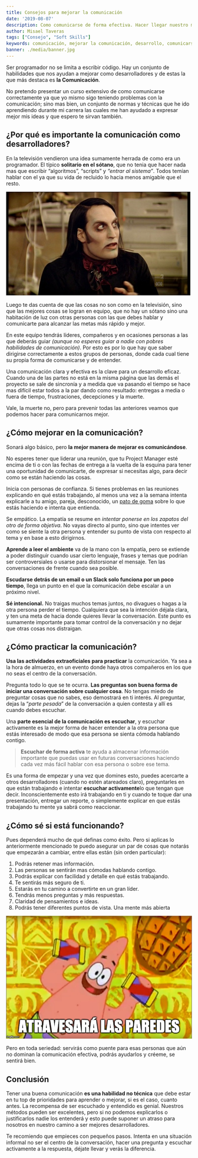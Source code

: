 ```yaml
---
title: Consejos para mejorar la comunicación
date: '2019-08-07'
description: Como comunicarse de forma efectiva. Hacer llegar nuestro mensaje de forma clara y obteniendo respuestas positivas.
author: Misael Taveras
tags: ["Consejo", "Soft Skills"]
keywords: comunicación, mejorar la comunicación, desarrollo, comunicarse, crecimiento personal, comunicarse siendo programador, skills, soft skills, dev skills, desarrollo, mejorar, programación, habilidades para mejorar
banner: ./media/banner.jpg
---
```

Ser programador no se limita a escribir código. Hay un conjunto de
habilidades que nos ayudan a mejorar como desarrolladores y de estas la
que más destaca es **la Comunicación**.

No pretendo presentar un curso extensivo de como comunicarse
correctamente ya que yo mismo sigo teniendo problemas con la
comunicación; sino mas bien, un conjunto de normas y técnicas que he ido
aprendiendo durante mi carrera las cuales me han ayudado a expresar
mejor mis ideas y que espero te sirvan también.

## ¿Por qué es importante la comunicación como desarrolladores?

En la televisión vendieron una idea sumamente herrada de como era un
programador. El típico **solitario en el sótano**, que no tenia que
hacer nada mas que escribir “algoritmos”, “scripts” y *“entrar al
sistema”*. Todos temían hablar con el ya que su vida de recluido lo
hacia menos amigable que el resto.

![Richmond - The IT Crowd](./media/it-crowd-richmond.jpg)

Luego te das cuenta de que las cosas no son como en la televisión, sino
que las mejores cosas se logran en equipo, que no hay un sótano sino una
habitación de luz con otras personas con las que debes hablar y
comunicarte para alcanzar las metas más rápido y mejor.

En este equipo tendrás líderes, compañeros y en ocasiones personas a las
que deberás guiar *(aunque no esperes guiar a nadie con pobres habilidades de comunicación)*.
Por esto es por lo que hay que saber dirigirse correctamente a estos grupos de personas,
donde cada cual tiene su propia forma de comunicarse y de entender.

Una comunicación clara y efectiva es la clave para un desarrollo eficaz.
Cuando una de las partes no está en la misma página que las demás el
proyecto se sale de sincronía y a medida que va pasando el tiempo se
hace mas difícil estar todos a la par dando como resultado: entregas a
media o fuera de tiempo, frustraciones, decepciones y la muerte.

Vale, la muerte no, pero para prevenir todas las anteriores veamos que
podemos hacer para comunicarnos mejor.

## ¿Cómo mejorar en la comunicación?

Sonará algo básico, pero **la mejor manera de mejorar es comunicándose**.

No esperes tener que liderar una reunión, que tu Project Manager esté
encima de ti o con las fechas de entrega a la vuelta de la esquina para
tener una oportunidad de comunicarte, de expresar si necesitas algo,
para decir como se están haciendo las cosas.

Inicia con personas de confianza. Si tienes problemas en las reuniones
explicando en qué estás trabajando, al menos una vez a la semana intenta
explicarle a tu amigo, pareja, desconocido, un [pato de
goma](https://es.wikipedia.org/wiki/M%C3%A9todo_de_depuraci%C3%B3n_del_patito_de_goma)
sobre lo que estás haciendo e intenta que entienda.

Se empático. La empatía se resume en *intentar ponerse en los zapatos
del otro de forma objetiva*. No vayas directo al punto, sino que
intentes ver como se siente la otra persona y entender su punto de vista
con respecto al tema y en base a esto dirigirnos.

**Aprende a leer el ambiente** va de la mano con la empatía, pero se
extiende a poder distinguir cuando usar cierto lenguaje, frases y temas
que podrían ser controversiales o usarse para distorsionar el mensaje.
Ten las conversaciones de frente cuando sea posible.

**Escudarse detrás de un email o un Slack solo funciona por un poco tiempo**, llega un punto en el que la comunicación debe escalar a un próximo nivel.

**Sé intencional.** No traigas muchos temas juntos, no divagues o hagas a
la otra persona perder el tiempo. Cualquiera que sea la intención déjala
clara, y ten una meta de hacia donde quieres llevar la conversación.
Este punto es sumamente importante para tomar control de la conversación
y no dejar que otras cosas nos distraigan.

## ¿Cómo practicar la comunicación?

**Usa las actividades extraoficiales para practicar** la comunicación.
Ya sea a la hora de almuerzo, en un evento donde haya otros compañeros
en los que no seas el centro de la conversación.

Pregunta todo lo que se te ocurra. **Las preguntas son buena forma de iniciar una conversación sobre cualquier cosa**. No tengas miedo de preguntar cosas que no sabes, eso demostrará en ti interés.
Al preguntar, dejas la “*parte pesada*” de la conversación a quien contesta y allí es cuando debes escuchar.

Una **parte esencial de la comunicación es escuchar**, y escuchar
activamente es la mejor forma de hacer entender a la otra persona que
estás interesado de modo que esa persona se sienta cómoda hablando
contigo.

> **Escuchar de forma activa** te ayuda a almacenar información importante que puedas usar en futuras conversaciones haciendo cada vez más fácil hablar con esa persona o sobre ese tema.

Es una forma de empezar y una vez que domines esto, puedes acercarte a
otros desarrolladores (cuando no estén atareados claro), preguntarles en
que están trabajando e intentar **escuchar activamente**lo que tengan
que decir. Inconscientemente esto irá trabajando en ti y cuando te toque
dar una presentación, entregar un reporte, o simplemente explicar en que
estás trabajando tu mente ya sabrá como reaccionar.

## ¿Cómo sé si está funcionando?

Pues dependerá mucho de qué definas como éxito. Pero si aplicas lo
anteriormente mencionado te puedo asegurar un par de cosas que notarás
que empezarán a cambiar, entre ellas están (sin orden particular):

1. Podrás retener mas información.
2. Las personas se sentirán mas cómodas hablando contigo.
3. Podrás explicar con facilidad y detalle en qué estás trabajando.
4. Te sentirás más seguro de ti.
5. Estarás en tu camino a convertirte en un gran líder.
6. Tendrás menos preguntas y más respuestas.
7. Claridad de pensamientos e ideas.
8. Podrás tener diferentes puntos de vista. Una mente más abierta

![Meme de Patricio - Atravesará las paredes](./media/patricio-meme.jpg)

Pero en toda seriedad: servirás como puente para esas personas que aún
no dominan la comunicación efectiva, podrás ayudarlos y créeme, se
sentirá bien.

## Conclusión

Tener una buena comunicación **es una habilidad no técnica** que debe
estar en tu top de prioridades para aprender o mejorar, si es el caso,
cuanto antes. La recompensa de ser escuchado y entendido es genial.
Nuestros métodos pueden ser excelentes, pero si no podemos explicarlos o
justificarlos nadie los entenderá y esto puede suponer un atraso para
nosotros en nuestro camino a ser mejores desarrolladores.

Te recomiendo que empieces con pequeños pasos. Intenta en una situación
informal no ser el centro de la conversación, hacer una pregunta y
escuchar activamente a la respuesta, déjate llevar y verás la
diferencia.
